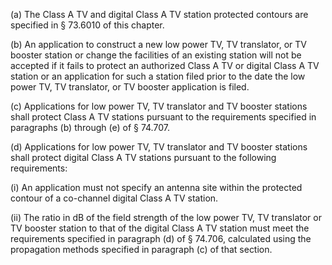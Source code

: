 (a) The Class A TV and digital Class A TV station protected contours are specified in § 73.6010 of this chapter.

(b) An application to construct a new low power TV, TV translator, or TV booster station or change the facilities of an existing station will not be accepted if it fails to protect an authorized Class A TV or digital Class A TV station or an application for such a station filed prior to the date the low power TV, TV translator, or TV booster application is filed.

(c) Applications for low power TV, TV translator and TV booster stations shall protect Class A TV stations pursuant to the requirements specified in paragraphs (b) through (e) of § 74.707.

(d) Applications for low power TV, TV translator and TV booster stations shall protect digital Class A TV stations pursuant to the following requirements:

(i) An application must not specify an antenna site within the protected contour of a co-channel digital Class A TV station.

(ii) The ratio in dB of the field strength of the low power TV, TV translator or TV booster station to that of the digital Class A TV station must meet the requirements specified in paragraph (d) of § 74.706, calculated using the propagation methods specified in paragraph (c) of that section.


